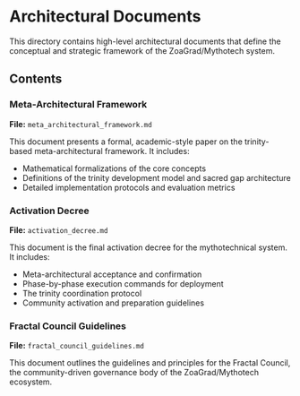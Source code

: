 # Architectural Documents

This directory contains high-level architectural documents that define the conceptual and strategic framework of the ZoaGrad/Mythotech system.

## Contents

### Meta-Architectural Framework
**File:** `meta_architectural_framework.md`

This document presents a formal, academic-style paper on the trinity-based meta-architectural framework. It includes:

*   Mathematical formalizations of the core concepts
*   Definitions of the trinity development model and sacred gap architecture
*   Detailed implementation protocols and evaluation metrics

### Activation Decree
**File:** `activation_decree.md`

This document is the final activation decree for the mythotechnical system. It includes:

*   Meta-architectural acceptance and confirmation
*   Phase-by-phase execution commands for deployment
*   The trinity coordination protocol
*   Community activation and preparation guidelines

### Fractal Council Guidelines
**File:** `fractal_council_guidelines.md`

This document outlines the guidelines and principles for the Fractal Council, the community-driven governance body of the ZoaGrad/Mythotech ecosystem.
